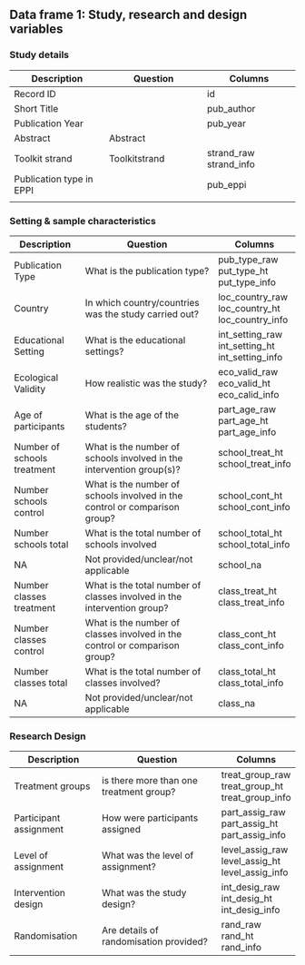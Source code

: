 ## Data frame 1: Study, research and design variables

### Study details

| Description   | Question | Columns |
| ------------- | ------------- | --- |
| Record ID  | | id |
| Short Title | | pub_author |
| Publication Year  | | pub_year |
| Abstract | Abstract | | abstract
| Toolkit strand | Toolkitstrand | strand_raw<br>strand_info
| Publication type in EPPI || pub_eppi
| <img width=300/> |<img width=300/>|<img width=300/>|

### Setting & sample characteristics

| Description   | Question | Columns |
| ------------- | ------------- | --- |
| Publication Type  | What is the publication type? | pub_type_raw<br>put_type_ht<br>put_type_info |
| Country | In which country/countries was the study carried out? | loc_country_raw<br>loc_country_ht<br>loc_country_info |
| Educational Setting | What is the educational settings? | int_setting_raw<br>int_setting_ht<br>int_setting_info |
| Ecological Validity | How realistic was the study? | eco_valid_raw<br>eco_valid_ht<br>eco_calid_info |
| Age of participants | What is the age of the students? | part_age_raw<br>part_age_ht<br>part_age_info |
| Number of schools treatment | What is the number of schools involved in the intervention group(s)? | school_treat_ht<br>school_treat_info |
| Number schools control | What is the number of schools involved in the control or comparison group? | school_cont_ht<br>school_cont_info |
| Number schools total | What is the total number of schools involved | school_total_ht<br>school_total_info |
| NA | Not provided/unclear/not applicable | school_na |
| Number classes treatment | What is the total number of classes involved in the intervention group? | class_treat_ht<br>class_treat_info |
| Number classes control | What is the number of classes involved in the control or comparison group? | class_cont_ht<br>class_cont_info |
| Number classes total | What is the total number of classes involved? | class_total_ht<br>class_total_info |
| NA | Not provided/unclear/not applicable | class_na |

### Research Design
| Description   | Question | Columns |
| ------------- | ------------- | --- |
| Treatment groups | is there more than one treatment group? | treat_group_raw<br>treat_group_ht<br>treat_group_info |
| Participant assignment | How were participants assigned | part_assig_raw<br>part_assig_ht<br>part_assig_info |
| Level of assignment | What was the level of assignment? | level_assig_raw<br>level_assig_ht<br>level_assig_info |
| Intervention design | What was the study design? | int_desig_raw<br>int_desig_ht<br>int_desig_info |
| Randomisation | Are details of randomisation provided? | rand_raw<br>rand_ht<br>rand_info |

